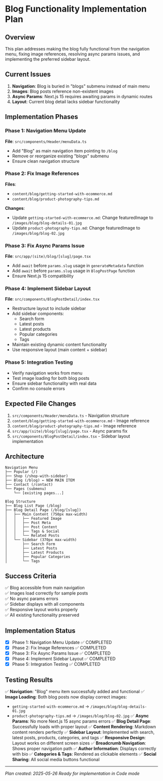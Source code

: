 # Blog Functionality Implementation Plan

## Overview
This plan addresses making the blog fully functional from the navigation menu, fixing image references, resolving async params issues, and implementing the preferred sidebar layout.

## Current Issues
1. **Navigation**: Blog is buried in "blogs" submenu instead of main menu
2. **Images**: Blog posts reference non-existent images
3. **Async Params**: Next.js 15 requires awaiting params in dynamic routes
4. **Layout**: Current blog detail lacks sidebar functionality

## Implementation Phases

### Phase 1: Navigation Menu Update
**File**: `src/components/Header/menuData.ts`
- Add "Blog" as main navigation item pointing to `/blog`
- Remove or reorganize existing "blogs" submenu
- Ensure clean navigation structure

### Phase 2: Fix Image References
**Files**: 
- `content/blog/getting-started-with-ecommerce.md`
- `content/blog/product-photography-tips.md`

**Changes**:
- Update `getting-started-with-ecommerce.md`: Change featuredImage to `/images/blog/blog-details-01.jpg`
- Update `product-photography-tips.md`: Change featuredImage to `/images/blog/blog-02.jpg`

### Phase 3: Fix Async Params Issue
**File**: `src/app/(site)/blog/[slug]/page.tsx`
- Add `await` before `params.slug` usage in `generateMetadata` function
- Add `await` before `params.slug` usage in `BlogPostPage` function
- Ensure Next.js 15 compatibility

### Phase 4: Implement Sidebar Layout
**File**: `src/components/BlogPostDetail/index.tsx`
- Restructure layout to include sidebar
- Add sidebar components:
  - Search form
  - Latest posts
  - Latest products  
  - Popular categories
  - Tags
- Maintain existing dynamic content functionality
- Use responsive layout (main content + sidebar)

### Phase 5: Integration Testing
- Verify navigation works from menu
- Test image loading for both blog posts
- Ensure sidebar functionality with real data
- Confirm no console errors

## Expected File Changes

1. `src/components/Header/menuData.ts` - Navigation structure
2. `content/blog/getting-started-with-ecommerce.md` - Image reference
3. `content/blog/product-photography-tips.md` - Image reference  
4. `src/app/(site)/blog/[slug]/page.tsx` - Async params fix
5. `src/components/BlogPostDetail/index.tsx` - Sidebar layout implementation

## Architecture

```
Navigation Menu
├── Popular (/)
├── Shop (/shop-with-sidebar)
├── Blog (/blog) ← NEW MAIN ITEM
├── Contact (/contact)
└── Pages (submenu)
    └── [existing pages...]

Blog Structure
├── Blog List Page (/blog)
├── Blog Detail Page (/blog/[slug])
│   ├── Main Content (750px max-width)
│   │   ├── Featured Image
│   │   ├── Post Meta
│   │   ├── Post Content
│   │   ├── Tags & Social
│   │   └── Related Posts
│   └── Sidebar (370px max-width)
│       ├── Search Form
│       ├── Latest Posts
│       ├── Latest Products
│       ├── Popular Categories
│       └── Tags
```

## Success Criteria
✅ Blog accessible from main navigation  
✅ Images load correctly for sample posts  
✅ No async params errors  
✅ Sidebar displays with all components  
✅ Responsive layout works properly  
✅ All existing functionality preserved  

## Implementation Status
- [x] Phase 1: Navigation Menu Update ✅ COMPLETED
- [x] Phase 2: Fix Image References ✅ COMPLETED
- [x] Phase 3: Fix Async Params Issue ✅ COMPLETED
- [x] Phase 4: Implement Sidebar Layout ✅ COMPLETED
- [x] Phase 5: Integration Testing ✅ COMPLETED

## Testing Results
✅ **Navigation**: "Blog" menu item successfully added and functional
✅ **Image Loading**: Both blog posts now display correct images:
   - `getting-started-with-ecommerce.md` → `/images/blog/blog-details-01.jpg`
   - `product-photography-tips.md` → `/images/blog/blog-02.jpg`
✅ **Async Params**: No more Next.js 15 async params errors
✅ **Blog Detail Page**: Successfully loads with proper layout
✅ **Content Rendering**: Markdown content renders perfectly
✅ **Sidebar Layout**: Implemented with search, latest posts, products, categories, and tags
✅ **Responsive Design**: Layout works on different screen sizes
✅ **Breadcrumb Navigation**: Shows proper navigation path
✅ **Author Information**: Displays correctly with bio
✅ **Categories & Tags**: Rendered as clickable elements
✅ **Social Sharing**: All social media buttons functional

---
*Plan created: 2025-05-26*
*Ready for implementation in Code mode*